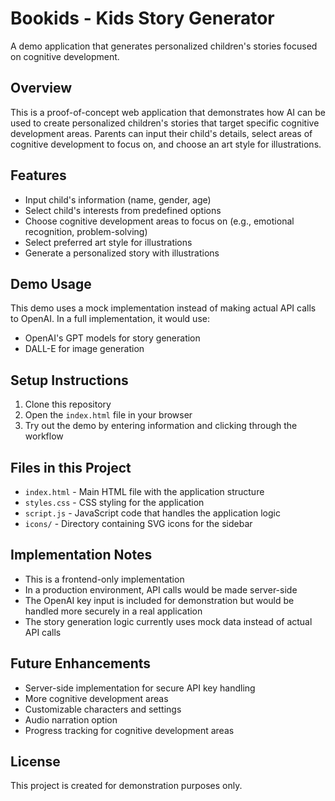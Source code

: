 # Bookids - Kids Story Generator

A demo application that generates personalized children's stories focused on cognitive development.

## Overview

This is a proof-of-concept web application that demonstrates how AI can be used to create personalized children's stories that target specific cognitive development areas. Parents can input their child's details, select areas of cognitive development to focus on, and choose an art style for illustrations.

## Features

- Input child's information (name, gender, age)
- Select child's interests from predefined options
- Choose cognitive development areas to focus on (e.g., emotional recognition, problem-solving)
- Select preferred art style for illustrations
- Generate a personalized story with illustrations

## Demo Usage

This demo uses a mock implementation instead of making actual API calls to OpenAI. In a full implementation, it would use:
- OpenAI's GPT models for story generation
- DALL-E for image generation

## Setup Instructions

1. Clone this repository
2. Open the `index.html` file in your browser
3. Try out the demo by entering information and clicking through the workflow

## Files in this Project

- `index.html` - Main HTML file with the application structure
- `styles.css` - CSS styling for the application
- `script.js` - JavaScript code that handles the application logic
- `icons/` - Directory containing SVG icons for the sidebar

## Implementation Notes

- This is a frontend-only implementation
- In a production environment, API calls would be made server-side
- The OpenAI key input is included for demonstration but would be handled more securely in a real application
- The story generation logic currently uses mock data instead of actual API calls

## Future Enhancements

- Server-side implementation for secure API key handling
- More cognitive development areas
- Customizable characters and settings
- Audio narration option
- Progress tracking for cognitive development areas

## License

This project is created for demonstration purposes only. 